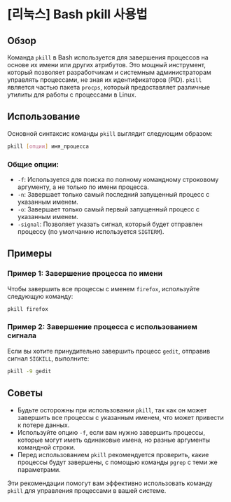 # [리눅스] Bash pkill 사용법

## Обзор
Команда `pkill` в Bash используется для завершения процессов на основе их имени или других атрибутов. Это мощный инструмент, который позволяет разработчикам и системным администраторам управлять процессами, не зная их идентификаторов (PID). `pkill` является частью пакета `procps`, который предоставляет различные утилиты для работы с процессами в Linux.

## Использование
Основной синтаксис команды `pkill` выглядит следующим образом:

```bash
pkill [опции] имя_процесса
```

### Общие опции:
- `-f`: Используется для поиска по полному командному строковому аргументу, а не только по имени процесса.
- `-n`: Завершает только самый последний запущенный процесс с указанным именем.
- `-o`: Завершает только самый первый запущенный процесс с указанным именем.
- `-signal`: Позволяет указать сигнал, который будет отправлен процессу (по умолчанию используется `SIGTERM`).

## Примеры
### Пример 1: Завершение процесса по имени
Чтобы завершить все процессы с именем `firefox`, используйте следующую команду:

```bash
pkill firefox
```

### Пример 2: Завершение процесса с использованием сигнала
Если вы хотите принудительно завершить процесс `gedit`, отправив сигнал `SIGKILL`, выполните:

```bash
pkill -9 gedit
```

## Советы
- Будьте осторожны при использовании `pkill`, так как он может завершить все процессы с указанным именем, что может привести к потере данных.
- Используйте опцию `-f`, если вам нужно завершить процессы, которые могут иметь одинаковые имена, но разные аргументы командной строки.
- Перед использованием `pkill` рекомендуется проверить, какие процессы будут завершены, с помощью команды `pgrep` с теми же параметрами.

Эти рекомендации помогут вам эффективно использовать команду `pkill` для управления процессами в вашей системе.